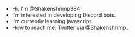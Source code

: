 - Hi, I’m @Shakenshrimp384
- I’m interested in developing Discord bots.
- I’m currently learning javascript.
- How to reach me: Twitter via @Shakenshrimp_

<!---
Shakenshrimp384/Shakenshrimp384 is a ✨ special ✨ repository because its `README.md` (this file) appears on your GitHub profile.
You can click the Preview link to take a look at your changes.
--->
